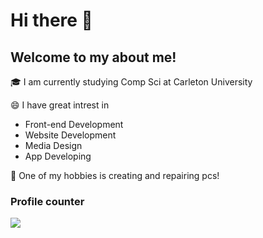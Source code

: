 # Hi there  👋
## Welcome to my about me!

🎓 I am currently studying Comp Sci at Carleton University

😄 I have great intrest in
- Front-end Development
- Website Development
- Media Design 
- App Developing

💬 One of my hobbies is creating and repairing pcs!

### Profile counter
![](https://komarev.com/ghpvc/?username=arinouri&style=for-the-badge)


